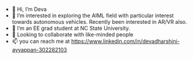 - 👋 Hi, I’m Deva
- 👀 I’m interested in exploring the AIML field with particular interest towards autonomous vehicles. Recently been interested in AR/VR also.
- 🌱 I’m an EE grad student at NC State University.
- 💞️ Looking to collaborate with like-minded people 
- 📫 you can reach me at https://www.linkedin.com/in/devadharshini-ayyappan-302282103

<!---
devadharshini97/devadharshini97 is a ✨ special ✨ repository because its `README.md` (this file) appears on your GitHub profile.
You can click the Preview link to take a look at your changes.
--->
